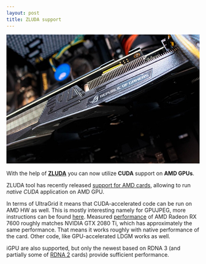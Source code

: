 ```yaml
---
layout: post
title: ZLUDA support
---
```

[![AMD GPU](/img/pc-2798015_640.jpg)](https://pixabay.com/photos/pc-calculation-technology-mining-2798015/)<br />

With the help of [**ZLUDA**](https://github.com/vosen/ZLUDA) you can now
utilize **CUDA** support on **AMD GPUs**.

ZLUDA tool has recently released [support for AMD
cards](https://www.xda-developers.com/nvidia-cuda-amd-zluda/), allowing
to run _native CUDA_ application on AMD GPU.

In terms of UltraGrid it means that CUDA-accelerated
code can be run on AMD HW as well. This is mostly
interesting namely for GPUJPEG, more instructions can be found
[here](https://github.com/CESNET/GPUJPEG/blob/master/ZLUDA.md). Measured
[performance](https://github.com/CESNET/GPUJPEG/tree/master?tab=readme-ov-file#performance)
of AMD Radeon RX 7600 roughly matches NVIDIA GTX 2080 Ti, which has
approximately the same performance. That means it works roughly
with native performance of the card. Other code, like GPU-accelerated
LDGM works as well.

iGPU are also supported, but only the
newest based on RDNA 3 (and partially some of [RDNA
2](https://en.wikipedia.org/wiki/RDNA_2#Integrated_graphics_processing_units_(iGPUs))
cards) provide sufficient performance.
